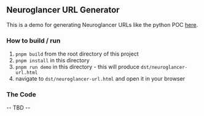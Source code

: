 ## Neuroglancer URL Generator

This is a demo for generating Neuroglancer URLs like the python POC [here](https://github.com/AllenInstitute/ome_zarr_converter/blob/main/src/ome_zarr_converter/neuroglancer/utils.py).

### How to build / run
1. `pnpm build` from the root directory of this project
2. `pnpm install` in this directory
3. `pnpm run demo` in this directory - this will produce `dst/neuroglancer-url.html`
4. navigate to `dst/neuroglancer-url.html` and open it in your browser

### The Code
 -- TBD --